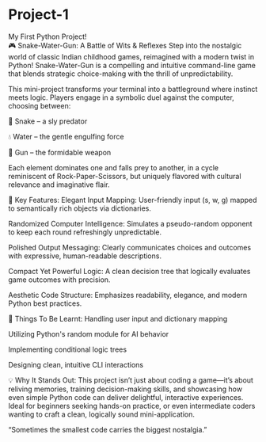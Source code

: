 # Project-1
My First Python Project!  
🎮 Snake-Water-Gun: A Battle of Wits & Reflexes
Step into the nostalgic world of classic Indian childhood games, reimagined with a modern twist in Python! Snake-Water-Gun is a compelling and intuitive command-line game that blends strategic choice-making with the thrill of unpredictability.

This mini-project transforms your terminal into a battleground where instinct meets logic. Players engage in a symbolic duel against the computer, choosing between:

🐍 Snake – a sly predator

💧 Water – the gentle engulfing force

🔫 Gun – the formidable weapon

Each element dominates one and falls prey to another, in a cycle reminiscent of Rock-Paper-Scissors, but uniquely flavored with cultural relevance and imaginative flair.

🌟 Key Features:
Elegant Input Mapping: User-friendly input (s, w, g) mapped to semantically rich objects via dictionaries.

Randomized Computer Intelligence: Simulates a pseudo-random opponent to keep each round refreshingly unpredictable.

Polished Output Messaging: Clearly communicates choices and outcomes with expressive, human-readable descriptions.

Compact Yet Powerful Logic: A clean decision tree that logically evaluates game outcomes with precision.

Aesthetic Code Structure: Emphasizes readability, elegance, and modern Python best practices.

🧠 Things To Be Learnt:
Handling user input and dictionary mapping

Utilizing Python's random module for AI behavior

Implementing conditional logic trees

Designing clean, intuitive CLI interactions

💡 Why It Stands Out:
This project isn’t just about coding a game—it’s about reliving memories, training decision-making skills, and showcasing how even simple Python code can deliver delightful, interactive experiences. Ideal for beginners seeking hands-on practice, or even intermediate coders wanting to craft a clean, logically sound mini-application.

“Sometimes the smallest code carries the biggest nostalgia.”



